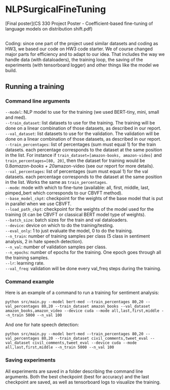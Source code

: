 # NLPSurgicalFineTuning

[Final poster](CS 330 Project Poster - Coefficient-based fine-tuning of language models on distribution shift.pdf)

##
Coding: since one part of the project used similar datasets and coding as HW3, we based our code on HW3 code starter. We of course changed major parts for efficiency and to adapt to our idea. That includes the way we handle data (with dataloaders), the training loop, the saving of the experiments (with tensorboard logger) and other things like the model we build.

## Running a training

### Command line arguments

`--model`: NLP model to use for the training (we used BERT-tiny, mini, small and med).</br>
`--train_dataset`: list datasets to use for the training. The training will be done on a linear combination of those datasets, as described in our report. </br>
`--val_dataset`: list datasets to use for the validation. The validation will be done on a linear combination of those datasets, as described in our report. </br>
`--train_percentages`: list of percentages (sum must equal 1) for the train datasets. each percentage corresponds to the dataset at the same position in the list. For instance if `train_dataset=[amazon-books, amazon-video]` and `train_percentages=[80, 20]`, then the dataset for training would be 0.8*amazon-books + 20*amazon-video (see our report for more details).</br>
`--val_percentages`: list of percentages (sum must equal 1) for the val datasets. each percentage corresponds to the dataset at the same position in the list. Works the same as `train_percentages`. </br>
`--mode`: mode with which to fine-tune (available: all, first, middle, last, pimped_bert which corresponds to our CBVFT method). </br>
`--base_model_ckpt`: checkpoint for the weights of the base model that is put in parallel when we use CBVFT.</br>
`--load_path_ckpt`: checkpoint for the weights of the model used for the training (it can be CBVFT or classical BERT model type of weights).</br>
`--batch_size`: batch sizes for the train and val dataloaders.</br>
`--device`: device on which to do the training/testing.</br>
`--eval_only`: 1 to just evaluate the model, 0 to do the training.</br>
`--n_train`: number of training samples per class (5 class in sentiment analysis, 2 in hate speech detection).</br>
`--n_val`: number of validation samples per class. </br>
`--n_epochs`: number of epochs for the training. One epoch goes through all the training samples. </br>
`--lr`: learning rate. </br>
`--val_freq`: validation will be done every val_freq steps during the training. </br>

### Command example
Here is an example of a command to run a training for sentiment analysis:
```
python src/main.py --model bert-med --train_percentages 80,20 --val_percentages 80,20 --train_dataset amazon_books --val_dataset amazon_books,amazon_video --device cuda --mode all,last,first,middle --n_train 5000 --n_val 100
```

And one for hate speech detection:
```
python src/main.py --model bert-med --train_percentages 80,20 --val_percentages 80,20 --train_dataset civil_comments,tweet_eval --val_dataset civil_comments,tweet_eval --device cuda --mode all,last,first,middle --n_train 5000 --n_val 100
```

### Saving experiments
All experiments are saved in a folder describing the command line arguments. Both the best checkpoint (best for accuracy) and the last checkpoint are saved, as well as tensorboard logs to visualize the training.

